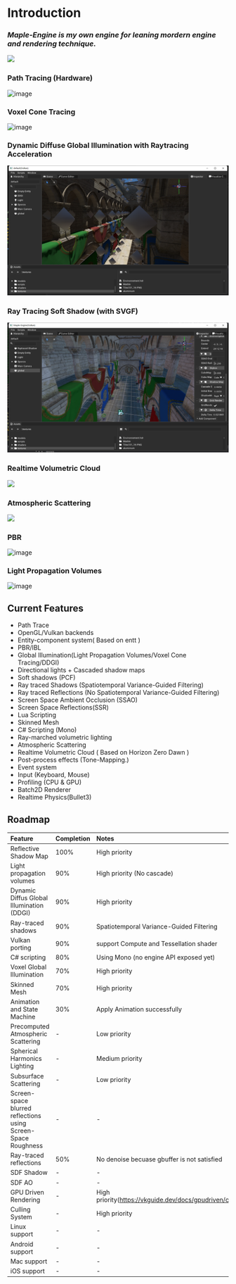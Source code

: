 
# Introduction 

### ***Maple-Engine is my own engine for leaning mordern engine and rendering technique.***
                                                                                                                                                                       
                                                                                                                                                                       
![](https://github.com/mapmapbear/MapleEngine/blob/main/Screenshot/MapleEngine.png)

### Path Tracing (Hardware)

![image](https://github.com/mapmapbear/MapleEngine/blob/main/Screenshot/PathTrace.png)

### Voxel Cone Tracing

![image](https://github.com/mapmapbear/MapleEngine/blob/main/Screenshot/VXGI.png)

### Dynamic Diffuse Global Illumination with Raytracing Acceleration

![image](https://github.com/mapmapbear/MapleEngine/blob/main/Screenshot/DDGI.png)

### Ray Tracing Soft Shadow (with SVGF)

![image](https://github.com/mapmapbear/MapleEngine/blob/main/Screenshot/Soft-Shadow.png)


### Realtime Volumetric Cloud 

![](https://github.com/mapmapbear/MapleEngine/blob/main/Screenshot/cloud.png)

### Atmospheric Scattering
![](https://github.com/mapmapbear/MapleEngine/blob/main/Screenshot/Atmosphere.png)

### PBR
![image](https://github.com/mapmapbear/MapleEngine/blob/main/Screenshot/PBR.png)

### Light Propagation Volumes

![image](https://github.com/mapmapbear/MapleEngine/blob/main/Screenshot/LPV_GI.png)

## Current Features
- Path Trace
- OpenGL/Vulkan backends 
- Entity-component system( Based on entt )
- PBR/IBL
- Global Illumination(Light Propagation Volumes/Voxel Cone Tracing/DDGI)
- Directional lights + Cascaded shadow maps
- Soft shadows (PCF)
- Ray traced Shadows 	 (Spatiotemporal Variance-Guided Filtering)
- Ray traced Reflections (No Spatiotemporal Variance-Guided Filtering)
- Screen Space Ambient Occlusion (SSAO)
- Screen Space Reflections(SSR)
- Lua Scripting
- Skinned Mesh
- C# Scripting (Mono)
- Ray-marched volumetric lighting
- Atmospheric Scattering
- Realtime Volumetric Cloud ( Based on Horizon Zero Dawn )
- Post-process effects (Tone-Mapping.)
- Event system
- Input (Keyboard, Mouse)
- Profiling (CPU & GPU)
- Batch2D Renderer
- Realtime Physics(Bullet3)

## Roadmap

Feature     					 	| Completion 	| Notes 
:-          					 	| :-         	| :-
Reflective Shadow Map				| 100%		  	| High priority
Light propagation volumes		 	| 90%       	    | High priority (No cascade)
Dynamic Diffus Global Illumination (DDGI)     | 90%             | High priority 
Ray-traced shadows				 	| 90%          	| Spatiotemporal Variance-Guided Filtering
Vulkan porting 	 				    | 90%	  		| support Compute and Tessellation shader
C# scripting                     	| 80%			| Using Mono (no engine API exposed yet)
Voxel Global Illumination     | 70%             | High priority 
Skinned Mesh                | 70%       | High priority
Animation and State Machine       	| 30%			| Apply Animation successfully
Precomputed Atmospheric Scattering 	| -          	| Low priority
Spherical Harmonics Lighting | -          | Medium priority
Subsurface Scattering 			| -          	| Low priority
Screen-space blurred reflections using Screen-Space Roughness | -          	| -
Ray-traced reflections			| 50%          	| No denoise becuase gbuffer is not satisfied
SDF Shadow			| -          	| -
SDF AO			| -          	| -
GPU Driven Rendering			 	| -          	| High priority(https://vkguide.dev/docs/gpudriven/compute_culling/)
Culling System      			 	| -          	| High priority
Linux support			 	        | -          	| -
Android support			 	      | -          	| -
Mac support 			 	        | -          	| -
iOS support 			 	        | -          	| -
